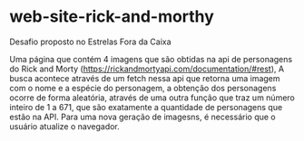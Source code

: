 # web-site-rick-and-morthy
Desafio proposto no Estrelas Fora da Caixa

Uma página que contém 4 imagens que são obtidas na api de personagens do Rick and Morty (https://rickandmortyapi.com/documentation/#rest),
A busca acontece através de um fetch nessa api que retorna uma imagem com o nome e a espécie do personagem, a obtenção dos personagens ocorre
de forma aleatória, através de uma outra função que traz um número inteiro de 1 a 671, que são exatamente a quantidade de personagens que estão
na API. Para uma nova geração de imagesns, é necessário que o usuário atualize o navegador.
